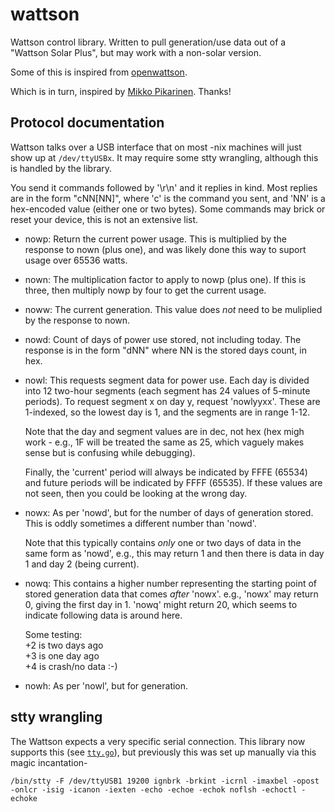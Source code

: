 wattson
=======

Wattson control library.
Written to pull generation/use data out of a "Wattson Solar Plus", but may work with a non-solar version.

Some of this is inspired from [openwattson](https://github.com/sapg/openwattson/blob/master/protocol.txt).

Which is in turn, inspired by [Mikko Pikarinen](http://dialog.hut.fi/openwattson/).
Thanks!

Protocol documentation
----------------------

Wattson talks over a USB interface that on most -nix machines will just show up at `/dev/ttyUSBx`.
It may require some stty wrangling, although this is handled by the library.

You send it commands followed by '\r\n' and it replies in kind.
Most replies are in the form "cNN[NN]", where 'c' is the command you sent, and 'NN' is a hex-encoded value (either one or two bytes).
Some commands may brick or reset your device, this is not an extensive list.

* nowp: Return the current power usage.
        This is multiplied by the response to nown (plus one), and was likely done this way to suport usage over 65536 watts.

* nown: The multiplication factor to apply to nowp (plus one).
        If this is three, then multiply nowp by four to get the current usage.

* noww: The current generation.
        This value does *not* need to be muliplied by the response to nown.

* nowd: Count of days of power use stored, not including today. The response is
        in the form "dNN" where NN is the stored days count, in hex.

* nowl: This requests segment data for power use. Each day is divided into 12
        two-hour segments (each segment has 24 values of 5-minute periods).
        To request segment x on day y, request 'nowlyyxx'. These are 1-indexed,
        so the lowest day is 1, and the segments are in range 1-12.

  Note that the day and segment values are in dec, not hex (hex migh
  work - e.g., 1F will be treated the same as 25, which vaguely makes
  sense but is confusing while debugging).

  Finally, the 'current' period will always be indicated by FFFE (65534)
  and future periods will be indicated by FFFF (65535). If these values
  are not seen, then you could be looking at the wrong day.

* nowx: As per 'nowd', but for the number of days of generation stored. This is
        oddly sometimes a different number than 'nowd'.

  Note that this typically contains _only_ one or two days of data in the
  same form as 'nowd', e.g., this may return 1 and then there is data
  in day 1 and day 2 (being current).

* nowq: This contains a higher number representing the starting point of stored
        generation data that comes _after_ 'nowx'. e.g., 'nowx' may return 0,
        giving the first day in 1. 'nowq' might return 20, which seems to
        indicate following data is around here.

  Some testing:  
  +2 is two days ago  
  +3 is one day ago  
  +4 is crash/no data :-)  

* nowh: As per 'nowl', but for generation.

stty wrangling
--------------

The Wattson expects a very specific serial connection. This library now supports this (see [`tty.go`](lib/tty.go)), but previously this was set up manually via this magic incantation-

    /bin/stty -F /dev/ttyUSB1 19200 ignbrk -brkint -icrnl -imaxbel -opost -onlcr -isig -icanon -iexten -echo -echoe -echok noflsh -echoctl -echoke

